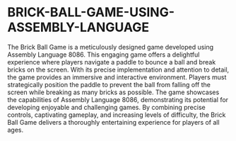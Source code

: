 # BRICK-BALL-GAME-USING-ASSEMBLY-LANGUAGE

<p>
  The Brick Ball Game is a meticulously designed game developed using Assembly Language 8086. 
  This engaging game offers a delightful experience where players navigate a paddle to bounce 
  a ball and break bricks on the screen. With its precise implementation and attention to detail,
  the game provides an immersive and interactive environment. Players must strategically position 
  the paddle to prevent the ball from falling off the screen while breaking as many bricks as possible. 
  The game showcases the capabilities of Assembly Language 8086, demonstrating its potential for developing 
  enjoyable and challenging games. By combining precise controls, captivating gameplay, and increasing levels of difficulty,
  the Brick Ball Game delivers a thoroughly entertaining experience for players of all ages.
  </p>
  
